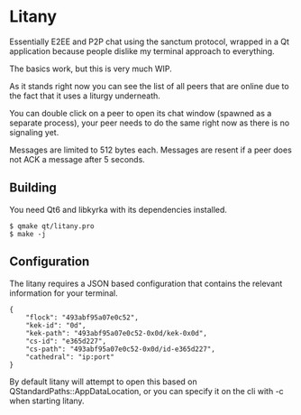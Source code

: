 # Litany

Essentially E2EE and P2P chat using the sanctum protocol, wrapped
in a Qt application because people dislike my terminal approach to
everything.

The basics work, but this is very much WIP.

As it stands right now you can see the list of all peers that
are online due to the fact that it uses a liturgy underneath.

You can double click on a peer to open its chat window (spawned
as a separate process), your peer needs to do the same right
now as there is no signaling yet.

Messages are limited to 512 bytes each.
Messages are resent if a peer does not ACK a message after 5 seconds.

## Building

You need Qt6 and libkyrka with its dependencies installed.

```
$ qmake qt/litany.pro
$ make -j
```

## Configuration

The litany requires a JSON based configuration that contains
the relevant information for your terminal.

```
{
    "flock": "493abf95a07e0c52",
    "kek-id": "0d",
    "kek-path": "493abf95a07e0c52-0x0d/kek-0x0d",
    "cs-id": "e365d227",
    "cs-path": "493abf95a07e0c52-0x0d/id-e365d227",
    "cathedral": "ip:port"
}
```

By default litany will attempt to open this based on
QStandardPaths::AppDataLocation, or you can specify
it on the cli with -c when starting litany.
